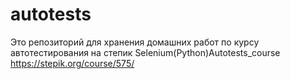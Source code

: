 # autotests
Это репозиторий для хранения домашних работ по курсу автотестирования на степик
Selenium(Python)Autotests_course
https://stepik.org/course/575/
